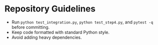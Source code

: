 # Repository Guidelines

- Run `python test_integration.py`, `python test_step4.py`, and `pytest -q` before committing.
- Keep code formatted with standard Python style.
- Avoid adding heavy dependencies.

